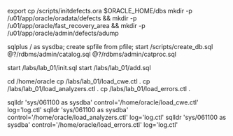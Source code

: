 export
cp /scripts/initdefects.ora $ORACLE_HOME/dbs 
mkdir -p /u01/app/oracle/oradata/defects && mkdir -p /u01/app/oracle/fast_recovery_area && mkdir -p /u01/app/oracle/admin/defects/adump

sqlplus / as sysdba;
create spfile from pfile;
start /scripts/create_db.sql
@?/rdbms/admin/catalog.sql
@?/rdbms/admin/catproc.sql

start /labs/lab_01/init.sql
start /labs/lab_01/add.sql

cd /home/oracle
cp /labs/lab_01/load_cwe.ctl .
cp /labs/lab_01/load_analyzers.ctl .
cp /labs/lab_01/load_errors.ctl .

sqlldr \'sys/061100 as sysdba\'  control='/home/oracle/load_cwe.ctl' log='log.ctl'
sqlldr \'sys/061100 as sysdba\'  control='/home/oracle/load_analyzers.ctl' log='log.ctl'
sqlldr \'sys/061100 as sysdba\'  control='/home/oracle/load_errors.ctl' log='log.ctl'


